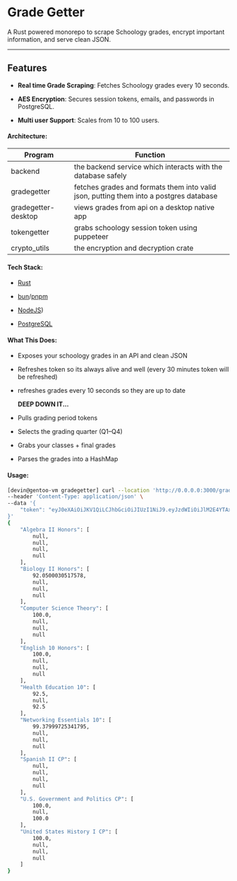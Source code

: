 # Grade Getter

A Rust powered monorepo to scrape Schoology grades, encrypt important information, and serve clean JSON. 

---

## Features

- **Real time Grade Scraping**: Fetches Schoology grades every 10 seconds.

- **AES Encryption**: Secures session tokens, emails, and passwords in PostgreSQL.

- **Multi user Support**: Scales from 10 to 100 users. 

#### Architecture:

| Program      | Function                                                                               |
| ------------ | -------------------------------------------------------------------------------------- |
| backend      | the backend service which interacts with the database safely                           |
| gradegetter  | fetches grades and formats them into valid json, putting them into a postgres database |
| gradegetter-desktop | views grades from api on a desktop native app                                   |
| tokengetter  | grabs schoology session token using puppeteer                                          |
| crypto_utils | the encryption and decryption crate                                                    |

#### Tech Stack:

* [Rust](https://rust-lang.org)

* [bun](https://bun.sh)/[pnpm](https://pnpm.io)

* [NodeJS](https://nodejs.org))

* [PostgreSQL](https://www.postgresql.org/)

#### What This Does:

* Exposes your schoology grades in an API and clean JSON

* Refreshes token so its always alive and well (every 30 minutes token will be refreshed)

* refreshes grades every 10 seconds so they are up to date
  
  __DEEP DOWN IT...__

* Pulls grading period tokens

* Selects the grading quarter (Q1–Q4)

* Grabs your classes + final grades

* Parses the grades into a HashMap 

#### Usage:

```bash
[devin@gentoo-vm gradegetter] curl --location 'http://0.0.0.0:3000/grades' \
--header 'Content-Type: application/json' \
--data '{
    "token": "eyJ0eXAiOiJKV1QiLCJhbGciOiJIUzI1NiJ9.eyJzdWIiOiJlM2E4YTAxZC0zYWRlLTQ5M2MtODE5OS00YmUxNjAzNTdiMzUiLCJ1c2VybmFtZSI6ImRldmluIiwiaWF0IjoxNzU4MTUyNDIzLCJleHAiOjE3ODk2ODg0MjN9.kYW2BeFDV0G_Wu1DjTS1l41QsnmlA3Xez8yIuicVcK0"
}'
{
    "Algebra II Honors": [
        null,
        null,
        null,
        null
    ],
    "Biology II Honors": [
        92.0500030517578,
        null,
        null,
        null
    ],
    "Computer Science Theory": [
        100.0,
        null,
        null,
        null
    ],
    "English 10 Honors": [
        100.0,
        null,
        null,
        null
    ],
    "Health Education 10": [
        92.5,
        null,
        92.5
    ],
    "Networking Essentials 10": [
        99.37999725341795,
        null,
        null,
        null
    ],
    "Spanish II CP": [
        null,
        null,
        null,
        null
    ],
    "U.S. Government and Politics CP": [
        100.0,
        null,
        100.0
    ],
    "United States History I CP": [
        100.0,
        null,
        null,
        null
    ]
}
```

